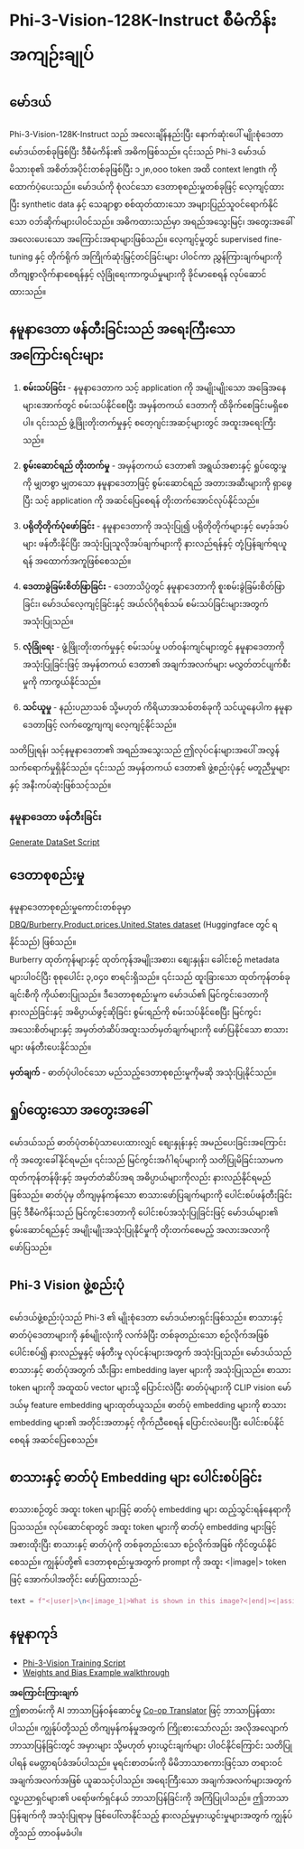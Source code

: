 <!--
CO_OP_TRANSLATOR_METADATA:
{
  "original_hash": "e0a07fd2a30fe2af30b1373df207a5bf",
  "translation_date": "2025-07-09T19:06:39+00:00",
  "source_file": "md/03.FineTuning/FineTuning_Phi-3-visionWandB.md",
  "language_code": "my"
}
-->
# Phi-3-Vision-128K-Instruct စီမံကိန်းအကျဉ်းချုပ်

## မော်ဒယ်

Phi-3-Vision-128K-Instruct သည် အလေးချိန်နည်းပြီး နောက်ဆုံးပေါ် မျိုးစုံဒေတာ မော်ဒယ်တစ်ခုဖြစ်ပြီး ဒီစီမံကိန်း၏ အဓိကဖြစ်သည်။ ၎င်းသည် Phi-3 မော်ဒယ် မိသားစု၏ အစိတ်အပိုင်းတစ်ခုဖြစ်ပြီး ၁၂၈,၀၀၀ token အထိ context length ကို ထောက်ပံ့ပေးသည်။ မော်ဒယ်ကို စုံလင်သော ဒေတာစုစည်းမှုတစ်ခုဖြင့် လေ့ကျင့်ထားပြီး synthetic data နှင့် သေချာစွာ စစ်ထုတ်ထားသော အများပြည်သူဝင်ရောက်နိုင်သော ဝဘ်ဆိုက်များပါဝင်သည်။ အဓိကထားသည်မှာ အရည်အသွေးမြင့်၊ အတွေးအခေါ်အလေးပေးသော အကြောင်းအရာများဖြစ်သည်။ လေ့ကျင့်မှုတွင် supervised fine-tuning နှင့် တိုက်ရိုက် အကြိုက်ဆုံးမြှင့်တင်ခြင်းများ ပါဝင်ကာ ညွှန်ကြားချက်များကို တိကျစွာလိုက်နာစေရန်နှင့် လုံခြုံရေးကာကွယ်မှုများကို ခိုင်မာစေရန် လုပ်ဆောင်ထားသည်။

## နမူနာဒေတာ ဖန်တီးခြင်းသည် အရေးကြီးသော အကြောင်းရင်းများ

1. **စမ်းသပ်ခြင်း** - နမူနာဒေတာက သင့် application ကို အမျိုးမျိုးသော အခြေအနေများအောက်တွင် စမ်းသပ်နိုင်စေပြီး အမှန်တကယ် ဒေတာကို ထိခိုက်စေခြင်းမရှိစေပါ။ ၎င်းသည် ဖွံ့ဖြိုးတိုးတက်မှုနှင့် စတေ့ဂျင်းအဆင့်များတွင် အထူးအရေးကြီးသည်။

2. **စွမ်းဆောင်ရည် တိုးတက်မှု** - အမှန်တကယ် ဒေတာ၏ အရွယ်အစားနှင့် ရှုပ်ထွေးမှုကို မျှတစွာ မျှတသော နမူနာဒေတာဖြင့် စွမ်းဆောင်ရည် အတားအဆီးများကို ရှာဖွေပြီး သင့် application ကို အဆင်ပြေစေရန် တိုးတက်အောင်လုပ်နိုင်သည်။

3. **ပရိုတိုတိုက်ပုံဖော်ခြင်း** - နမူနာဒေတာကို အသုံးပြု၍ ပရိုတိုတိုက်များနှင့် မော့ခ်အပ်များ ဖန်တီးနိုင်ပြီး အသုံးပြုသူလိုအပ်ချက်များကို နားလည်ရန်နှင့် တုံ့ပြန်ချက်ရယူရန် အထောက်အကူဖြစ်စေသည်။

4. **ဒေတာခွဲခြမ်းစိတ်ဖြာခြင်း** - ဒေတာသိပ္ပံတွင် နမူနာဒေတာကို စူးစမ်းခွဲခြမ်းစိတ်ဖြာခြင်း၊ မော်ဒယ်လေ့ကျင့်ခြင်းနှင့် အယ်လ်ဂိုရစ်သမ် စမ်းသပ်ခြင်းများအတွက် အသုံးပြုသည်။

5. **လုံခြုံရေး** - ဖွံ့ဖြိုးတိုးတက်မှုနှင့် စမ်းသပ်မှု ပတ်ဝန်းကျင်များတွင် နမူနာဒေတာကို အသုံးပြုခြင်းဖြင့် အမှန်တကယ် ဒေတာ၏ အချက်အလက်များ မလွှတ်တင်ပျက်စီးမှုကို ကာကွယ်နိုင်သည်။

6. **သင်ယူမှု** - နည်းပညာသစ် သို့မဟုတ် ကိရိယာအသစ်တစ်ခုကို သင်ယူနေပါက နမူနာဒေတာဖြင့် လက်တွေ့ကျကျ လေ့ကျင့်နိုင်သည်။

သတိပြုရန်၊ သင့်နမူနာဒေတာ၏ အရည်အသွေးသည် ဤလုပ်ငန်းများအပေါ် အလွန်သက်ရောက်မှုရှိနိုင်သည်။ ၎င်းသည် အမှန်တကယ် ဒေတာ၏ ဖွဲ့စည်းပုံနှင့် မတူညီမှုများနှင့် အနီးကပ်ဆုံးဖြစ်သင့်သည်။

### နမူနာဒေတာ ဖန်တီးခြင်း  
[Generate DataSet Script](./CreatingSampleData.md)

## ဒေတာစုစည်းမှု

နမူနာဒေတာစုစည်းမှုကောင်းတစ်ခုမှာ [DBQ/Burberry.Product.prices.United.States dataset](https://huggingface.co/datasets/DBQ/Burberry.Product.prices.United.States) (Huggingface တွင် ရနိုင်သည်) ဖြစ်သည်။  
Burberry ထုတ်ကုန်များနှင့် ထုတ်ကုန်အမျိုးအစား၊ စျေးနှုန်း၊ ခေါင်းစဉ် metadata များပါဝင်ပြီး စုစုပေါင်း ၃,၀၄၀ စာရင်းရှိသည်။ ၎င်းသည် ထူးခြားသော ထုတ်ကုန်တစ်ခုချင်းစီကို ကိုယ်စားပြုသည်။ ဒီဒေတာစုစည်းမှုက မော်ဒယ်၏ မြင်ကွင်းဒေတာကို နားလည်ခြင်းနှင့် အဓိပ္ပာယ်ဖွင့်ဆိုခြင်း စွမ်းရည်ကို စမ်းသပ်နိုင်စေပြီး မြင်ကွင်းအသေးစိတ်များနှင့် အမှတ်တံဆိပ်အထူးသတ်မှတ်ချက်များကို ဖော်ပြနိုင်သော စာသားများ ဖန်တီးပေးနိုင်သည်။

**မှတ်ချက်** - ဓာတ်ပုံပါဝင်သော မည်သည့်ဒေတာစုစည်းမှုကိုမဆို အသုံးပြုနိုင်သည်။

## ရှုပ်ထွေးသော အတွေးအခေါ်

မော်ဒယ်သည် ဓာတ်ပုံတစ်ပုံသာပေးထားလျှင် စျေးနှုန်းနှင့် အမည်ပေးခြင်းအကြောင်းကို အတွေးခေါ်နိုင်ရမည်။ ၎င်းသည် မြင်ကွင်းအင်္ဂါရပ်များကို သတိပြုမိခြင်းသာမက ထုတ်ကုန်တန်ဖိုးနှင့် အမှတ်တံဆိပ်အရ အဓိပ္ပာယ်များကိုလည်း နားလည်နိုင်ရမည်ဖြစ်သည်။ ဓာတ်ပုံမှ တိကျမှန်ကန်သော စာသားဖော်ပြချက်များကို ပေါင်းစပ်ဖန်တီးခြင်းဖြင့် ဒီစီမံကိန်းသည် မြင်ကွင်းဒေတာကို ပေါင်းစပ်အသုံးပြုခြင်းဖြင့် မော်ဒယ်များ၏ စွမ်းဆောင်ရည်နှင့် အမျိုးမျိုးအသုံးပြုနိုင်မှုကို တိုးတက်စေမည့် အလားအလာကို ဖော်ပြသည်။

## Phi-3 Vision ဖွဲ့စည်းပုံ

မော်ဒယ်ဖွဲ့စည်းပုံသည် Phi-3 ၏ မျိုးစုံဒေတာ မော်ဒယ်ဗားရှင်းဖြစ်သည်။ စာသားနှင့် ဓာတ်ပုံဒေတာများကို နှစ်မျိုးလုံးကို လက်ခံပြီး တစ်ခုတည်းသော စဉ်လိုက်အဖြစ် ပေါင်းစပ်၍ နားလည်မှုနှင့် ဖန်တီးမှု လုပ်ငန်းများအတွက် အသုံးပြုသည်။ မော်ဒယ်သည် စာသားနှင့် ဓာတ်ပုံအတွက် သီးခြား embedding layer များကို အသုံးပြုသည်။ စာသား token များကို အထူထပ် vector များသို့ ပြောင်းလဲပြီး ဓာတ်ပုံများကို CLIP vision မော်ဒယ်မှ feature embedding များထုတ်ယူသည်။ ဓာတ်ပုံ embedding များကို စာသား embedding များ၏ အတိုင်းအတာနှင့် ကိုက်ညီစေရန် ပြောင်းလဲပေးပြီး ပေါင်းစပ်နိုင်စေရန် အဆင်ပြေစေသည်။

## စာသားနှင့် ဓာတ်ပုံ Embedding များ ပေါင်းစပ်ခြင်း

စာသားစဉ်တွင် အထူး token များဖြင့် ဓာတ်ပုံ embedding များ ထည့်သွင်းရန်နေရာကို ပြသသည်။ လုပ်ဆောင်ရာတွင် အထူး token များကို ဓာတ်ပုံ embedding များဖြင့် အစားထိုးပြီး စာသားနှင့် ဓာတ်ပုံကို တစ်ခုတည်းသော စဉ်လိုက်အဖြစ် ကိုင်တွယ်နိုင်စေသည်။ ကျွန်ုပ်တို့၏ ဒေတာစုစည်းမှုအတွက် prompt ကို အထူး <|image|> token ဖြင့် အောက်ပါအတိုင်း ဖော်ပြထားသည်-

```python
text = f"<|user|>\n<|image_1|>What is shown in this image?<|end|><|assistant|>\nProduct: {row['title']}, Category: {row['category3_code']}, Full Price: {row['full_price']}<|end|>"
```

## နမူနာကုဒ်  
- [Phi-3-Vision Training Script](../../../../code/03.Finetuning/Phi-3-vision-Trainingscript.py)  
- [Weights and Bias Example walkthrough](https://wandb.ai/byyoung3/mlnews3/reports/How-to-fine-tune-Phi-3-vision-on-a-custom-dataset--Vmlldzo4MTEzMTg3)

**အကြောင်းကြားချက်**  
ဤစာတမ်းကို AI ဘာသာပြန်ဝန်ဆောင်မှု [Co-op Translator](https://github.com/Azure/co-op-translator) ဖြင့် ဘာသာပြန်ထားပါသည်။ ကျွန်ုပ်တို့သည် တိကျမှန်ကန်မှုအတွက် ကြိုးစားသော်လည်း အလိုအလျောက် ဘာသာပြန်ခြင်းတွင် အမှားများ သို့မဟုတ် မှားယွင်းချက်များ ပါဝင်နိုင်ကြောင်း သတိပြုပါရန် မေတ္တာရပ်ခံအပ်ပါသည်။ မူရင်းစာတမ်းကို မိမိဘာသာစကားဖြင့်သာ တရားဝင်အချက်အလက်အဖြစ် ယူဆသင့်ပါသည်။ အရေးကြီးသော အချက်အလက်များအတွက် လူ့ပညာရှင်များ၏ ပရော်ဖက်ရှင်နယ် ဘာသာပြန်ခြင်းကို အကြံပြုပါသည်။ ဤဘာသာပြန်ချက်ကို အသုံးပြုရာမှ ဖြစ်ပေါ်လာနိုင်သည့် နားလည်မှုမှားယွင်းမှုများအတွက် ကျွန်ုပ်တို့သည် တာဝန်မခံပါ။